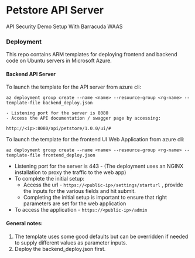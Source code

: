 # Petstore API Server

API Security Demo Setup With Barracuda WAAS


### Deployment

This repo contains ARM templates for deploying frontend and backend code on Ubuntu servers in Microsoft Azure.

#### Backend API Server

To launch the template for the API server from azure cli:

`az deployment group create --name <name> --resource-group <rg-name> --template-file backend_deploy.json`

    - Listening port for the server is 8080
    - Access the API documentation / swagger page by accessing: 
`http://<ip>:8080/api/petstore/1.0.0/ui/#`

To launch the template for the frontend UI Web Application from azure cli:

`az deployment group create --name <name> --resource-group <rg-name> --template-file frontend_deploy.json`

- Listening port for the server is 443 - (The deployment uses an NGINX installation to proxy the traffic to the web app)
- To complete the initial setup:
    - Access the url - 
`https://<public-ip>/settings/starturl` , provide the inputs for the various fields and hit submit.
    - Completing the initial setup is important to ensure that right parameters are set for the web application
- To access the application - 
    `https://<public-ip>/admin`

#### General notes:
1. The template uses some good defaults but can be overridden if needed to supply different values as parameter inputs.
2. Deploy the backend_deploy.json first.


        


